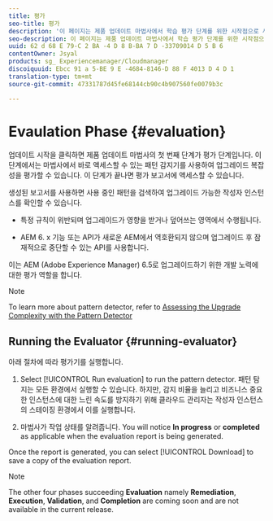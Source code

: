 ```yaml
---
title: 평가
seo-title: 평가
description: '이 페이지는 제품 업데이트 마법사에서 학습 평가 단계를 위한 시작점으로 사용됩니다. '
seo-description: 이 페이지는 제품 업데이트 마법사에서 학습 평가 단계를 위한 시작점으로 사용됩니다.
uuid: 62 d 68 E 79-C 2 BA -4 D 8 B-BA 7 D -33709014 D 5 B 6
contentOwner: Jsyal
products: sg_ Experiencemanager/Cloudmanager
discoiquuid: Ebcc 91 a 5-BE 9 E -4684-8146-D 88 F 4013 D 4 D 1
translation-type: tm+mt
source-git-commit: 47331787d45fe68144cb90c4b907560fe0079b3c

---
```



# Evaulation Phase {#evaluation}

업데이트 시작을 클릭하면 제품 업데이트 마법사의 첫 번째 단계가 평가 단계입니다. 이 단계에서는 마법사에서 바로 액세스할 수 있는 패턴 감지기를 사용하여 업그레이드 복잡성을 평가할 수 있습니다. 이 단계가 끝나면 평가 보고서에 액세스할 수 있습니다.

생성된 보고서를 사용하면 사용 중인 패턴을 검색하여 업그레이드 가능한 작성자 인스턴스를 확인할 수 있습니다.

* 특정 규칙이 위반되며 업그레이드가 영향을 받거나 덮어쓰는 영역에서 수행됩니다.

* AEM 6. x 기능 또는 API가 새로운 AEM에서 역호환되지 않으며 업그레이드 후 잠재적으로 중단할 수 있는 API를 사용합니다.


이는 AEM (Adobe Experience Manager) 6.5로 업그레이드하기 위한 개발 노력에 대한 평가 역할을 합니다.

>[!NOTE]
>To learn more about pattern detector, refer to [Assessing the Upgrade Complexity with the Pattern Detector](https://helpx.adobe.com/experience-manager/6-4/sites/deploying/using/pattern-detector.html)

## Running the Evaluator {#running-evaluator}

아래 절차에 따라 평가기를 실행합니다.

1. Select [!UICONTROL Run evaluation] to run the pattern detector. 패턴 탐지는 모든 환경에서 실행할 수 있습니다. 하지만, 감지 비율을 늘리고 비즈니스 중요한 인스턴스에 대한 느린 속도를 방지하기 위해 클라우드 관리자는 작성자 인스턴스의 스테이징 환경에서 이를 실행합니다.

1. 마법사가 작업 상태를 알려줍니다. You will notice **In progress** or **completed** as applicable when the evaluation report is being generated.

Once the report is generated, you can select [!UICONTROL Download] to save a copy of the evaluation report.

>[!NOTE]
>The other four phases succeeding **Evaluation** namely **Remediation**, **Execution**, **Validation**, and **Completion** are coming soon and are not available in the current release.

